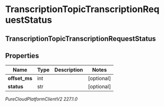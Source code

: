 # TranscriptionTopicTranscriptionRequestStatus

## TranscriptionTopicTranscriptionRequestStatus

## Properties

|Name | Type | Description | Notes|
|------------ | ------------- | ------------- | -------------|
| **offset_ms** | int |  | [optional] |
| **status** | str |  | [optional] |



_PureCloudPlatformClientV2 227.1.0_
